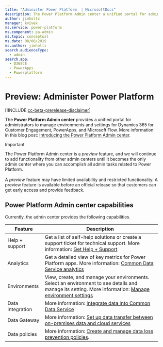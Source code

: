 ```yaml
---
title: "Administer Power Platform  | MicrosoftDocs"
description: The Power Platform Admin center a unified portal for administrators to manage environments and settings for Dynamics 365 for Customer Engagement, PowerApps, and Flow.
author: jimholtz
manager: kvivek
ms.service: power-platform
ms.component: pa-admin
ms.topic: conceptual
ms.date: 08/08/2019
ms.author: jimholtz
search.audienceType: 
  - admin
search.app: 
  - D365CE
  - PowerApps
  - Powerplatform
---
```

# Preview: Administer Power Platform 

[!INCLUDE [cc-beta-prerelease-disclaimer](../includes/cc-beta-prerelease-disclaimer.md)]

The **Power Platform Admin center** provides a unified portal for administrators to manage environments and settings for Dynamics 365 for Customer Engagement, PowerApps, and Microsoft Flow. More information in this blog post: [Introducing the Power Platform Admin center](https://blogs.msdn.microsoft.com/crm/2018/09/25/introducing-the-power-platform-admin-center/).

> [!IMPORTANT]
> The Power Platform Admin center is a *preview* feature, and we will continue to add functionality from other admin centers until it becomes the only admin center where you can accomplish all admin tasks related to Power Platform.<br/><br/>A *preview* feature may have limited availability and restricted functionality. A preview feature is available before an official release so that customers can get early access and provide feedback.

## Power Platform Admin center capabilities

Currently, the admin center provides the following capabilities.

|Feature  |Description  |
|---------|---------|
|Help + support     | Get a list of self-help solutions or create a support ticket for technical support. More information: [Get Help + Support](/power-platform/admin/get-help-support)       |
|Analytics     | Get a detailed view of key metrics for Power Platform apps. More information: [Common Data Service analytics](/power-platform/admin/analytics-common-data-service)      |
|Environments | View, create, and manage your environments. Select an environment to see details and manage its setting. More information: [Manage environment settings](/power-platform/admin/admin-settings)|
|Data integration| More information: [Integrate data into Common Data Service ](data-integrator.md)  |
|Data Gateway| More information: [Set up data transfer between on-premises data and cloud services ](onpremises-data-gateway-management.md) |
|Data policies     | More information: [Create and manage data loss prevention policies](create-dlp-policy.md).       |
